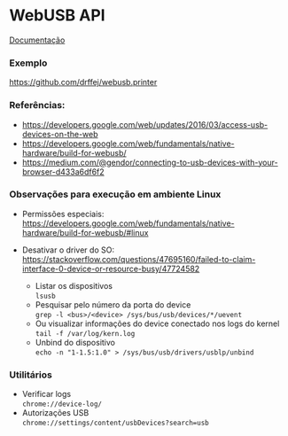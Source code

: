 # WebUSB API 

[Documentação](https://wicg.github.io/webusb/)

### Exemplo
https://github.com/drffej/webusb.printer

### Referências: 
- https://developers.google.com/web/updates/2016/03/access-usb-devices-on-the-web
- https://developers.google.com/web/fundamentals/native-hardware/build-for-webusb/
- https://medium.com/@gendor/connecting-to-usb-devices-with-your-browser-d433a6df6f2

### Observações para execução em ambiente Linux
- Permissões especiais:  
 https://developers.google.com/web/fundamentals/native-hardware/build-for-webusb/#linux

- Desativar o driver do SO:  
 https://stackoverflow.com/questions/47695160/failed-to-claim-interface-0-device-or-resource-busy/47724582
    * Listar os dispositivos   
    ```lsusb```
    * Pesquisar pelo número da porta do device   
    ```grep -l <bus>/<device> /sys/bus/usb/devices/*/uevent```
    * Ou visualizar informações do device conectado nos logs do kernel   
    ```tail -f /var/log/kern.log```
    * Unbind do dispositivo   
    ```echo -n "1-1.5:1.0" > /sys/bus/usb/drivers/usblp/unbind```

### Utilitários
- Verificar logs   
```chrome://device-log/```
- Autorizações USB   
```chrome://settings/content/usbDevices?search=usb```

